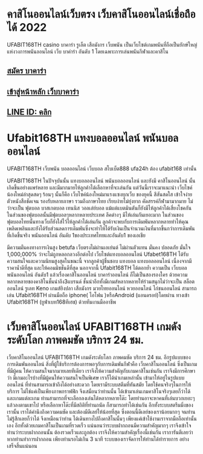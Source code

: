 # คาสิโนออนไลน์เว็บตรง เว็บคาสิโนออนไลน์เชื่อถือได้ 2022

UFABIT168TH casino บาคาร่า รูเล็ต เสือมังกร เว็บพนัน เป็นเว็บไซต์เกมพนันที่ถือเป็นยักษ์ใหญ่แห่งวงการพนันออนไลน์ เว็บ บาค่าร่า อันดับ 1 โดยเฉพาะการเล่นพนันกีฬาและคาสิโน

## [สมัคร บาคาร่า](https://bit.ly/3yLgX8q)
## [เข้าสู่หน้าหลัก เว็บบาคาร่า](https://bit.ly/3s1mnbK)
## [LINE ID: คลิก](https://bit.ly/3s1mnbK)

# Ufabit168TH แทงบอลออนไลน์ พนันบอลออนไลน์

UFABIT168TH เว็บพนัน บอลออนไลน์ เว็บบอล สโบเบ็ต888 ufa24h ต้อง ufabit168 เท่านั้น

UFABIT168TH ในปัจจุบันนั้น แทงบอลออนไลน์ พนันบอลออนไลน์ และยังมี คาสิโนออนไลน์ นั้นเกิดขึ้นอย่างแพร่หลาย และมีมากมายไห้ลูกค้าได้เลือกหาที่จะเล่นกัน แต่วันนี้เราจะมาแนะนำ เว็บไซค์น้องใหม่ล่าสุดสดๆ ร้อนๆ นั้นก็คือ เว็บไซค์น้องใหม่มาแรงแซงทุกเว็บ ของยุคนี้ สีสันสดใส เข้าใจง่าย ตัวหนังสือชัดเจน รองรับหลายภาษา รวมถึงภาษาไทย เรียบง่ายไม่ยุ่งยาก คัดสรรค์กีฬามามากมาย ไม่ว่าจะเป็น ฟุตบอล บาสเกตบอล เทนนิส วอลเล่ย์บอล แม้แต่แบตมินตันก็ยังมีไห้ลูกค้าได้เสี่ยงโชคกัน ในส่วนของฟุตบอลนั้นมีฟุตบอลๆหลากหลายประเทศ ลีคต่างๆ มีไห้เล่นกันเยอะมาก ในส่วนของฟุตบอลไทยนั้นทางเว็บก็ยังใส่ไว้ไห้ลูกค้าได้เล่นกัน ลูกค้าจะพบกับการเดิมพันหลากหลายทำไห้คุณเพลิดเพลินและยังได้รับส่วนลดการเดิมพันซึ่งจะทำไห้ได้รับเงินเป็นจำนวนเงินที่มากขึ้นกว่าการเดิมพันที่เกิดขึ้นจริง พนันออนไลน์ อันดับ 1ของประเทศไทยและอันดับ1 ของเอเชีย

มีความมั่นคงทางการเงินสูง betufa เว็บตรงไม่ผ่านเอเย่นต์ ไม่ผ่านตัวแทน มั่นคง ปลอดภัย มั่นใจ 1,000,000% ว่าจะไม่ถูกหลอกลวงอีกต่อไป เว็บไซต์แทงบอลออนไลน์ Ufabet168TH ได้รับความสนใจและความนิยมสูงสุดในขณะนี้ จากลูกค้าผู้ชื่นชอบ แทงบอล แทงบอลออนไลน์ เนื่องจากมีราคาน้ำดีที่สุด และให้คอมมิชชั่นดีที่สุด นอกจากนี้ Ufabit168TH ได้ตอกย้ำ ความเป็น เว็บบอล พนันออนไลน์ อันดับ1 แล้วเรื่องคาสิโนออนไลน์ บาคาร่าออนไลน์ ก็ไม่เป็นสองรองใคร ด้วยความหลากหลายของคาสิโนชั้นนำถึง3แบรนด์ ชั้นนำอีกทั้งมีเกมส์หลากหลายให้ร่วมสนุกไม่ว่าจะเป็น สล็อตออนไลน์ รูเลท Keno เกมส์ยิงปลา เสือมังกร มวยไทยออนไลน์ หวยออนไลน์ ไก่ชนออนไลน์ สามารถเล่น Ufabit168TH ผ่านมือถือ iphone( ไอโฟน )หรือAndroid (แอนดรอย์)โดยผ่าน ทางเข้า Ufabit168TH (ยูฟ่าเบท168ทีเฮช) ด้วยทีมงานมืออาชีพ

# เว็บคาสิโนออนไลน์ UFABIT168TH เกมดังระดับโลก ภาพคมชัด บริการ 24 ชม.

เว็บคาสิโนออนไลน์ UFABIT168TH เกมดังระดับโลก ภาพคมชัด บริการ 24 ชม.
อีกรูปแบบของการเดิมพันออนไลน์ สิ่งที่ผู้ใช้บริการต้องการพอๆกับการเดิมพันกีฬาคือ เว็บคาสิโนออนไลน์ ซึ่งเป็นเกมที่มีผู้คน ให้ความสนใจมากมายเลยทีเดียว เราจึงให้ความสำคัญกับเกมคาสิโนเช่นกัน เราจึงมีการศึกษาว่า มีเกมอะไรบ้างที่มีผู้คนให้ความสนใจเป็นพิเศษ เราก็ได้นำเกมเหล่านั้น เข้ามาให้อยู่ในรูปแบบออนไลน์ ที่ท่านสามารถเข้าถึงได้อย่างสะดวก โดยเรามีระบบสตีมที่ทันสมัย โดยใช้คนจริงๆในการให้บริการ ไม่ไช่แค่เป็นเพียงภาพกราฟฟิก จึงเสมือนว่าท่านนั้น ได้เข้ามาเล่นเกมคาสิโนจริงๆเลยก็ว่าได้ และเกมแต่ละเกม ท่านสามารถที่จะเลือกลงเล่นได้หลากหลายโต๊ะ โดยท่านอาจะหาคนที่เล่นบวกเยอะๆ แล้วลงตามเขาไป หรือเลือกหาโต๊ะที่มีสถิติที่ท่านถนัด ก็สามารถทำได้เช่นกัน อีกทั้งระบบสตรีมมิ่งของเรานั้น เราได้คำนึงถึงความคมชัด และต้องมีดีเลย์ให้น้อยที่สุด ซึ่งตอนนี้ดีเลย์ของเราน้อยมากๆ จนท่านไม่รู้สึกเลยก็ว่าได้ จึงเหมือนว่าท่าน ได้เดินทางไปถึงคาสิโนนั้นๆ เพียงแค่เข้าใช้งานเราจากมือถือเท่านั้นเอง อีกทั้งด้วยเกมคาสิโนเป็นเกมที่รวดเร็ว แน่นอนว่าระบบฝากถอนมีความสำคัญมากๆ เราจึงเข้าใจท่านว่าระบบฝากถอนนั้น ต้องรวดเร็วและถูกต้อง เราจึงให้ความสำคัญเรื่องนี้เช่นกัน เราการันตีเลยว่า หากท่านทำการฝากถอน เพียงท่านรอไม่เกิน 3 นาที ระบบของเราจัดการให้ท่านได้ทำรายการ อย่างเสร็จสิ้นแน่นอน
